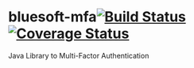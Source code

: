 # bluesoft-mfa[![Build Status](https://travis-ci.org/bluesoft/bluesoft-mfa.svg)](https://travis-ci.org/bluesoft/bluesoft-mfa) [![Coverage Status](https://coveralls.io/repos/github/bluesoft/bluesoft-mfa/badge.svg?branch=develop)](https://coveralls.io/github/bluesoft/bluesoft-mfa?branch=develop)

Java Library to Multi-Factor Authentication
